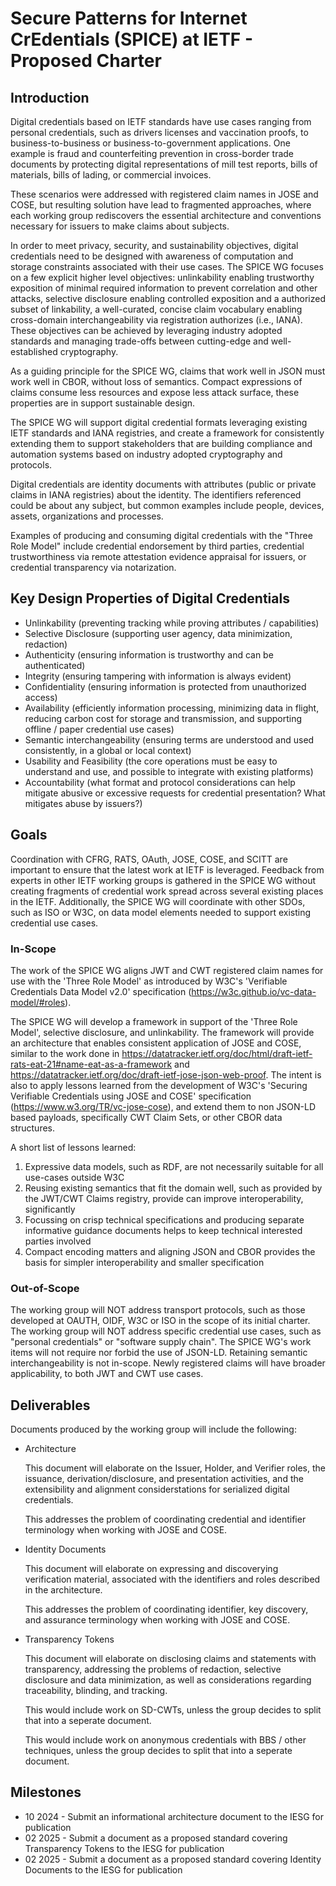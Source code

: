 # Secure Patterns for Internet CrEdentials (SPICE) at IETF - Proposed Charter

## Introduction

Digital credentials based on IETF standards have use cases ranging from personal credentials, such as drivers licenses and vaccination proofs, to business-to-business or business-to-government applications.
One example is fraud and counterfeiting prevention in cross-border trade documents by protecting digital representations of mill test reports, bills of materials, bills of lading, or commercial invoices.

These scenarios were addressed with registered claim names in JOSE and COSE, but resulting solution have lead to fragmented approaches, where each working group rediscovers the essential architecture and conventions necessary for issuers to make claims about subjects.

In order to meet privacy, security, and sustainability objectives, digital credentials need to be designed with awareness of computation and storage constraints associated with their use cases.
The SPICE WG focuses on a few explicit higher level objectives: unlinkability enabling trustworthy exposition of minimal required information to prevent correlation and other attacks, selective disclosure enabling controlled exposition and a authorized subset of linkability, a well-curated, concise claim vocabulary enabling cross-domain interchangeability via registration authorizes (i.e., IANA).
These objectives can be achieved by leveraging industry adopted standards and managing trade-offs between cutting-edge and well-established cryptography.

As a guiding principle for the SPICE WG, claims that work well in JSON must work well in CBOR, without loss of semantics. Compact expressions of claims consume less resources and expose less attack surface, these properties are in support sustainable design.

The SPICE WG will support digital credential formats leveraging existing IETF standards and IANA registries, and create a framework for consistently extending them to support stakeholders that are building compliance and automation systems based on industry adopted cryptography and protocols.

Digital credentials are identity documents with attributes (public or private claims in IANA registries) about the identity. The identifiers referenced could be about any subject, but common examples include people, devices, assets, organizations and processes.

Examples of producing and consuming digital credentials with the "Three Role Model" include credential endorsement by third parties, credential trustworthiness via remote attestation evidence appraisal for issuers, or credential transparency via notarization.

## Key Design Properties of Digital Credentials

- Unlinkability (preventing tracking while proving attributes / capabilities)
- Selective Disclosure (supporting user agency, data minimization, redaction)
- Authenticity (ensuring information is trustworthy and can be authenticated)
- Integrity (ensuring tampering with information is always evident)
- Confidentiality (ensuring information is protected from unauthorized access)
- Availability (efficiently information processing, minimizing data in flight, reducing carbon cost for storage and transmission, and supporting offline / paper credential use cases)
- Semantic interchangeability (ensuring terms are understood and used consistently, in a global or local context)
- Usability and Feasibility (the core operations must be easy to understand and use, and possible to integrate with existing platforms)
- Accountability (what format and protocol considerations can help mitigate abusive or excessive requests for credential presentation?  What mitigates abuse by issuers?)

## Goals

Coordination with CFRG, RATS, OAuth, JOSE, COSE, and SCITT are important to ensure that the latest work at IETF is leveraged. Feedback from experts in other IETF working groups is gathered in the SPICE WG without creating fragments of credential work spread across several existing places in the IETF. Additionally, the SPICE WG will coordinate with other SDOs, such as ISO or W3C, on data model elements needed to support existing credential use cases.

### In-Scope

The work of the SPICE WG aligns JWT and CWT registered claim names for use with the 'Three Role Model' as introduced by W3C's 'Verifiable Credentials Data Model v2.0' specification (https://w3c.github.io/vc-data-model/#roles).

The SPICE WG will develop a framework in support of the 'Three Role Model', selective disclosure, and unlinkability.
The framework will provide an architecture that enables consistent application of JOSE and COSE, similar to the work done in https://datatracker.ietf.org/doc/html/draft-ietf-rats-eat-21#name-eat-as-a-framework and https://datatracker.ietf.org/doc/draft-ietf-jose-json-web-proof.
The intent is also to apply lessons learned from the development of W3C's 'Securing Verifiable Credentials using JOSE and COSE' specification (https://www.w3.org/TR/vc-jose-cose), and extend them to non JSON-LD based payloads, specifically CWT Claim Sets, or other CBOR data structures.

A short list of lessons learned:
1. Expressive data models, such as RDF, are not necessarily suitable for
   all use-cases outside W3C
2. Reusing existing semantics that fit the domain well, such as provided by
   the JWT/CWT Claims registry, provide can improve interoperability,
   significantly
3. Focussing on crisp technical specifications and producing separate
   informative guidance documents helps to keep technical interested parties
   involved
4. Compact encoding matters and aligning JSON and CBOR provides
   the basis for simpler interoperability and smaller specification

### Out-of-Scope

The working group will NOT address transport protocols, such as those developed at OAUTH, OIDF, W3C or ISO in the scope of its initial charter.
The working group will NOT address specific credential use cases, such as "personal credentials" or "software supply chain".
The SPICE WG's work items will not require nor forbid the use of JSON-LD. Retaining semantic interchangeability is not in-scope. Newly registered claims will have broader applicability, to both JWT and CWT use cases.

## Deliverables

Documents produced by the working group will include the following:

- Architecture
  
  This document will elaborate on the Issuer, Holder, and Verifier roles, 
  the issuance, derivation/disclosure, and presentation activities, and the
  extensibility and alignment considerstations for serialized digital credentials.

  This addresses the problem of coordinating credential and identifier terminology
  when working with JOSE and COSE.

- Identity Documents

  This document will elaborate on expressing and discoverying verification material,
  associated with the identifiers and roles described in the architecture.

  This addresses the problem of coordinating identifier, key discovery, 
  and assurance terminology when working with JOSE and COSE.


- Transparency Tokens

  This document will elaborate on disclosing claims and statements with transparency,
  addressing the problems of redaction, selective disclosure and data minimization,
  as well as considerations regarding traceability, blinding, and tracking.

  This would include work on SD-CWTs, unless the group decides to split that into a seperate document.
  
  This would include work on anonymous credentials with BBS / other techniques, 
  unless the group decides to split that into a seperate document.

## Milestones

- 10 2024 - Submit an informational architecture document to the IESG for publication
- 02 2025 - Submit a document as a proposed standard covering Transparency Tokens to the IESG for publication
- 02 2025 - Submit a document as a proposed standard covering Identity Documents to the IESG for publication
